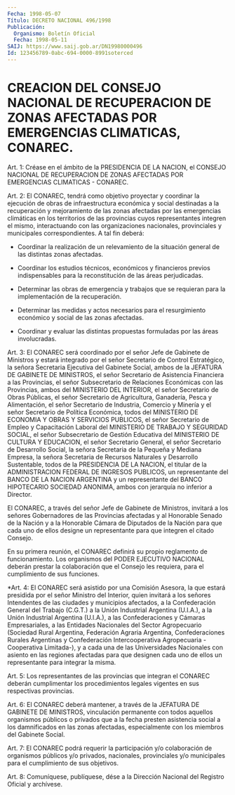 ```yaml
---
Fecha: 1998-05-07
Título: DECRETO NACIONAL 496/1998
Publicación:
  Organismo: Boletín Oficial
  Fecha: 1998-05-11
SAIJ: https://www.saij.gob.ar/DN19980000496
Id: 123456789-0abc-694-0000-8991soterced
---
```

# CREACION DEL CONSEJO NACIONAL DE RECUPERACION DE ZONAS AFECTADAS POR EMERGENCIAS CLIMATICAS, CONAREC.

<a id="1"></a>
Art. 1: Créase en el ámbito de la PRESIDENCIA DE LA NACION, el CONSEJO NACIONAL DE RECUPERACION DE ZONAS AFECTADAS POR EMERGENCIAS CLIMATICAS - CONAREC.

<a id="2"></a>
Art. 2: El CONAREC, tendrá como objetivo proyectar y coordinar  la ejecución de obras de infraestructura económica y social destinadas a  la  recuperación  y  mejoramiento de las zonas afectadas por las emergencias climáticas en  los  territorios de las provincias cuyos representantes integren el mismo, interactuando con las organizaciones nacionales, provinciales y municipales correspondientes. A tal fin deberá:

-  Coordinar  la realización de un  relevamiento  de  la  situación general de las distintas zonas afectadas.

- Coordinar los estudios técnicos, económicos y financieros previos indispensables  para  la  reconstitución  de las áreas perjudicadas.

- Determinar las obras de emergencia y trabajos  que  se  requieran para la implementación de la recuperación.

-  Determinar  las medidas y actos necesarios para el resurgimiento económico y social de las zonas afectadas.

- Coordinar y evaluar  las  distintas propuestas formuladas por las áreas involucradas.

<a id="3"></a>
Art. 3: El CONAREC será coordinado  por  el señor Jefe de Gabinete de Ministros y estará integrado por el señor  Secretario de Control Estratégico,  la señora Secretaria Ejecutiva del  Gabinete  Social, ambos de la JEFATURA  DE GABINETE DE MINISTROS, el señor Secretario de Asistencia Financiera  a  las Provincias, el señor Subsecretario de Relaciones Económicas con las  Provincias,  ambos del MINISTERIO DEL  INTERIOR,  el  señor  Secretario de Obras Públicas,  el  señor Secretario  de Agricultura, Ganadería,  Pesca  y  Alimentación,  el señor Secretario  de  Industria,  Comercio  y  Minería  y  el señor Secretario  de Política Económica, todos del MINISTERIO DE ECONOMIA Y OBRAS Y SERVICIOS  PUBLICOS,  el  señor  Secretario  de  Empleo y Capacitación  Laboral del MINISTERIO DE TRABAJO Y SEGURIDAD SOCIAL, el señor Subsecretario  de  Gestión  Educativa  del  MINISTERIO  DE CULTURA   Y  EDUCACION,  el  señor  Secretario  General,  el  señor Secretario de Desarrollo Social, la señora Secretaria de la Pequeña y Mediana  Empresa,  la  señora  Secretaria de Recursos Naturales y Desarrollo Sustentable, todos de la  PRESIDENCIA  DE  LA NACION, el titular  de  la  ADMINISTRACION  FEDERAL  DE INGRESOS PUBLICOS,  un representante del BANCO DE LA NACION ARGENTINA  y  un representante del  BANCO  HIPOTECARIO  SOCIEDAD  ANONIMA, ambos con jerarquía  no inferior a Director.

El  CONAREC,  a través del señor Jefe  de  Gabinete  de  Ministros, invitará a los  señores  Gobernadores de las Provincias afectadas y al  Honorable Senado de la  Nación  y  a  la  Honorable  Cámara  de Diputados  de  la  Nación  para  que  cada  uno de ellos designe un representante para que integren el citado Consejo.

En su primera reunión, el CONAREC definirá su  propio reglamento de funcionamiento. Los organismos del PODER EJECUTIVO NACIONAL deberán prestar  la  colaboración  que  el  Consejo les requiera,  para  el cumplimiento de sus funciones.

<a id="4"></a>
*Art. 4: El CONAREC será asistido por una Comisión Asesora, la que estará presidida por el señor Ministro del Interior, quien invitará a los señores Intendentes de las ciudades y municipios afectados, a la Confederación General del Trabajo (C.G.T.) a la Unión Industrial Argentina (U.I.A.), a la Unión Industrial Argentina (U.I.A.), a las Confederaciones y Cámaras Empresariales, a las Entidades Nacionales del Sector Agropecuario (Sociedad Rural Argentina, Federación Agraria Argentina, Confederaciones Rurales Argentinas y Confederación Intercooperativa Agropecuaria - Cooperativa Limitada-), y a cada una de las Universidades Nacionales con asiento en las regiones afectadas para que designen cada uno de ellos un representante para integrar la misma.

<a id="5"></a>
Art.  5:  Los  representantes  de  las provincias que integran el CONAREC deberán cumplimentar los procedimientos legales vigentes en sus respectivas provincias.

<a id="6"></a>
Art. 6: El CONAREC deberá mantener, a  través  de  la  JEFATURA DE GABINETE  DE  MINISTROS,  vinculación permanente con todos aquellos organismos públicos o privados  que  a  la fecha presten asistencia social a los damnificados en las zonas afectadas, especialmente con los miembros del Gabinete Social.

<a id="7"></a>
Art. 7: El CONAREC podrá requerir la participación y/o colaboración  de  organismos  públicos  y/o  privados,  nacionales, provinciales y/o municipales para el cumplimiento  de sus objetivos.

<a id="8"></a>
Art. 8: Comuníquese, publíquese, dése a la Dirección  Nacional del Registro  Oficial  y  archívese.